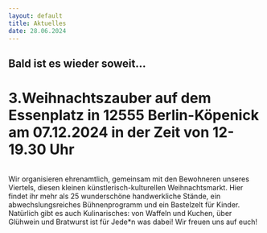 ```yaml
---
layout: default
title: Aktuelles
date: 28.06.2024
---
```

## Bald ist es wieder soweit...
# 3.Weihnachtszauber auf dem Essenplatz in 12555 Berlin-Köpenick am 07.12.2024 in der Zeit von 12-19.30 Uhr

<section>
  <div class="box alt">
    <div class="row gtr-uniform">
      <div class="col-5"><span class="image fit"><img src="images/WZ3.jpg" alt=""/></span></div>
    </div>
  </div>


 Wir organisieren ehrenamtlich, gemeinsam mit den Bewohneren unseres Viertels, diesen kleinen künstlerisch-kulturellen Weihnachtsmarkt. 
 Hier findet ihr mehr als 25 wunderschöne handwerkliche Stände, ein abwechslungsreiches Bühnenprogramm und ein Bastelzelt für Kinder.
 Natürlich gibt es auch Kulinarisches: von Waffeln und Kuchen, über Glühwein und Bratwurst ist für Jede*n was dabei!
 Wir freuen uns auf euch!



